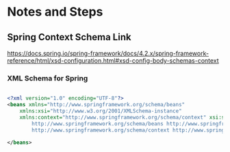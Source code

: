 # Notes and Steps

## Spring Context Schema Link

https://docs.spring.io/spring-framework/docs/4.2.x/spring-framework-reference/html/xsd-configuration.html#xsd-config-body-schemas-context

### XML Schema for Spring


```xml

<?xml version="1.0" encoding="UTF-8"?>
<beans xmlns="http://www.springframework.org/schema/beans"
    xmlns:xsi="http://www.w3.org/2001/XMLSchema-instance"
    xmlns:context="http://www.springframework.org/schema/context" xsi:schemaLocation="
        http://www.springframework.org/schema/beans http://www.springframework.org/schema/beans/spring-beans.xsd
        http://www.springframework.org/schema/context http://www.springframework.org/schema/context/spring-context.xsd"> <!-- bean definitions here -->

</beans>

```
